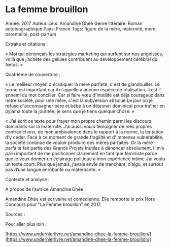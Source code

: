 # La femme brouillon

Année: 2017
Auteur.ice.s: Amandine Dhée
Genre littéraire: Roman autobiographique
Pays: France
Tags: figure de la mère, maternité, mère, parentalité, post-partum

Extraits et citations :

« Moi qui dénonçais les stratégies marketing qui surfent sur nos angoisses, voilà que j’achète des gélules contribuant au développement cérébral du fœtus. »

Quatrième de couverture :

« Le meilleur moyen d’ éradiquer la mère parfaite, c’ est de glandouiller. Le terme est important car il n’ appelle à aucune espèce de réalisation, il est l’ ennemi du mot concilier. Car si faire vœu d’ inutilité est déjà courageux dans notre société, pour une mère, c’ est la subversion absolue.Le jour où je refuse d’ accompagner père et bébé à un déjeuner dominical pour traîner en pyjama toute la journée, je sens que je tiens quelque chose. »

« J’ai écrit ce texte pour frayer mon propre chemin parmi les discours dominants sur la maternité. J’ai aussi voulu témoigner de mes propres contradictions, de mon ambivalence dans le rapport à la norme, la tentation d’y céder. Face à ce moment de grande fragilité et d’ immense vulnérabilité, la société continue de vouloir produire des mères parfaites. Or la mère parfaite fait partie des Grands Projets Inutiles à dénoncer absolument. Il m’a paru important de me positionner clairement en tant que féministe parce que je veux donner un éclairage politique à mon expérience intime.J ai voulu un texte court. Plus que jamais, j’avais envie de tranchant, d’aigu, et surtout pas d’une langue enrobante ou maternante. »

Contexte et analyse :

A propos de l’autrice Amandine Dhée :

Amandine Dhée est écrivaine et comédienne. Elle remporte le prix Hors Concours pour "La Femme brouillon" en 2017.

Sources :

Pour aller plus loin :

[https://www.undernierlivre.net/amandine-dhee-la-femme-brouillon/](https://www.undernierlivre.net/amandine-dhee-la-femme-brouillon/)